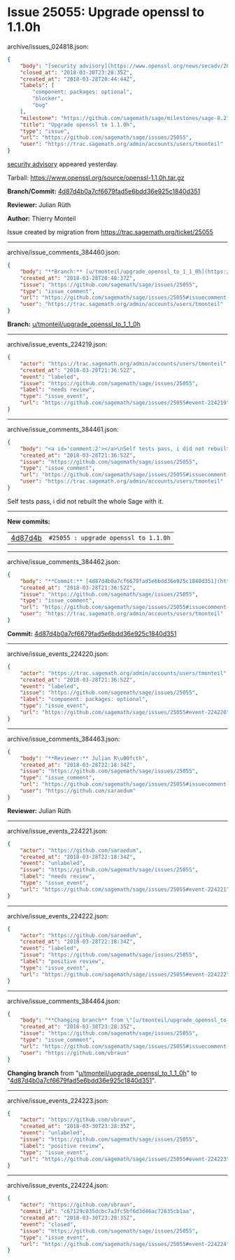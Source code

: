 # Issue 25055: Upgrade openssl to 1.1.0h

archive/issues_024818.json:
```json
{
    "body": "[security advisory](https://www.openssl.org/news/secadv/20180327.txt) appeared yesterday.\n\nTarball: \u200bhttps://www.openssl.org/source/openssl-1.1.0h.tar.gz\n\n\n**Branch/Commit:** [4d87d4b0a7cf6679fad5e6bdd36e925c1840d351](https://github.com/sagemath/sagetrac-mirror/commit/4d87d4b0a7cf6679fad5e6bdd36e925c1840d351)\n\n**Reviewer:** Julian R\u00fcth\n\n**Author:** Thierry Monteil\n\nIssue created by migration from https://trac.sagemath.org/ticket/25055\n\n",
    "closed_at": "2018-03-30T23:28:35Z",
    "created_at": "2018-03-28T20:44:44Z",
    "labels": [
        "component: packages: optional",
        "blocker",
        "bug"
    ],
    "milestone": "https://github.com/sagemath/sage/milestones/sage-8.2",
    "title": "Upgrade openssl to 1.1.0h",
    "type": "issue",
    "url": "https://github.com/sagemath/sage/issues/25055",
    "user": "https://trac.sagemath.org/admin/accounts/users/tmonteil"
}
```
[security advisory](https://www.openssl.org/news/secadv/20180327.txt) appeared yesterday.

Tarball: ​https://www.openssl.org/source/openssl-1.1.0h.tar.gz


**Branch/Commit:** [4d87d4b0a7cf6679fad5e6bdd36e925c1840d351](https://github.com/sagemath/sagetrac-mirror/commit/4d87d4b0a7cf6679fad5e6bdd36e925c1840d351)

**Reviewer:** Julian Rüth

**Author:** Thierry Monteil

Issue created by migration from https://trac.sagemath.org/ticket/25055





---

archive/issue_comments_384460.json:
```json
{
    "body": "**Branch:** [u/tmonteil/upgrade_openssl_to_1_1_0h](https://github.com/sagemath/sagetrac-mirror/tree/u/tmonteil/upgrade_openssl_to_1_1_0h)",
    "created_at": "2018-03-28T20:48:37Z",
    "issue": "https://github.com/sagemath/sage/issues/25055",
    "type": "issue_comment",
    "url": "https://github.com/sagemath/sage/issues/25055#issuecomment-384460",
    "user": "https://trac.sagemath.org/admin/accounts/users/tmonteil"
}
```

**Branch:** [u/tmonteil/upgrade_openssl_to_1_1_0h](https://github.com/sagemath/sagetrac-mirror/tree/u/tmonteil/upgrade_openssl_to_1_1_0h)



---

archive/issue_events_224219.json:
```json
{
    "actor": "https://trac.sagemath.org/admin/accounts/users/tmonteil",
    "created_at": "2018-03-28T21:36:52Z",
    "event": "labeled",
    "issue": "https://github.com/sagemath/sage/issues/25055",
    "label": "needs review",
    "type": "issue_event",
    "url": "https://github.com/sagemath/sage/issues/25055#event-224219"
}
```



---

archive/issue_comments_384461.json:
```json
{
    "body": "<a id='comment:2'></a>\nSelf tests pass, i did not rebuilt the whole Sage with it.\n\n---\n**New commits:**\n<table><tr><td><a href=\"https://github.com/sagemath/sagetrac-mirror/commit/4d87d4b0a7cf6679fad5e6bdd36e925c1840d351\">4d87d4b</a></td><td><code>#25055 : upgrade openssl to 1.1.0h</code></td></tr></table>\n",
    "created_at": "2018-03-28T21:36:52Z",
    "issue": "https://github.com/sagemath/sage/issues/25055",
    "type": "issue_comment",
    "url": "https://github.com/sagemath/sage/issues/25055#issuecomment-384461",
    "user": "https://trac.sagemath.org/admin/accounts/users/tmonteil"
}
```

<a id='comment:2'></a>
Self tests pass, i did not rebuilt the whole Sage with it.

---
**New commits:**
<table><tr><td><a href="https://github.com/sagemath/sagetrac-mirror/commit/4d87d4b0a7cf6679fad5e6bdd36e925c1840d351">4d87d4b</a></td><td><code>#25055 : upgrade openssl to 1.1.0h</code></td></tr></table>




---

archive/issue_comments_384462.json:
```json
{
    "body": "**Commit:** [4d87d4b0a7cf6679fad5e6bdd36e925c1840d351](https://github.com/sagemath/sagetrac-mirror/commit/4d87d4b0a7cf6679fad5e6bdd36e925c1840d351)",
    "created_at": "2018-03-28T21:36:52Z",
    "issue": "https://github.com/sagemath/sage/issues/25055",
    "type": "issue_comment",
    "url": "https://github.com/sagemath/sage/issues/25055#issuecomment-384462",
    "user": "https://trac.sagemath.org/admin/accounts/users/tmonteil"
}
```

**Commit:** [4d87d4b0a7cf6679fad5e6bdd36e925c1840d351](https://github.com/sagemath/sagetrac-mirror/commit/4d87d4b0a7cf6679fad5e6bdd36e925c1840d351)



---

archive/issue_events_224220.json:
```json
{
    "actor": "https://trac.sagemath.org/admin/accounts/users/tmonteil",
    "created_at": "2018-03-28T21:36:52Z",
    "event": "labeled",
    "issue": "https://github.com/sagemath/sage/issues/25055",
    "label": "component: packages: optional",
    "type": "issue_event",
    "url": "https://github.com/sagemath/sage/issues/25055#event-224220"
}
```



---

archive/issue_comments_384463.json:
```json
{
    "body": "**Reviewer:** Julian R\u00fcth",
    "created_at": "2018-03-28T22:18:34Z",
    "issue": "https://github.com/sagemath/sage/issues/25055",
    "type": "issue_comment",
    "url": "https://github.com/sagemath/sage/issues/25055#issuecomment-384463",
    "user": "https://github.com/saraedum"
}
```

**Reviewer:** Julian Rüth



---

archive/issue_events_224221.json:
```json
{
    "actor": "https://github.com/saraedum",
    "created_at": "2018-03-28T22:18:34Z",
    "event": "unlabeled",
    "issue": "https://github.com/sagemath/sage/issues/25055",
    "label": "needs review",
    "type": "issue_event",
    "url": "https://github.com/sagemath/sage/issues/25055#event-224221"
}
```



---

archive/issue_events_224222.json:
```json
{
    "actor": "https://github.com/saraedum",
    "created_at": "2018-03-28T22:18:34Z",
    "event": "labeled",
    "issue": "https://github.com/sagemath/sage/issues/25055",
    "label": "positive review",
    "type": "issue_event",
    "url": "https://github.com/sagemath/sage/issues/25055#event-224222"
}
```



---

archive/issue_comments_384464.json:
```json
{
    "body": "**Changing branch** from \"[u/tmonteil/upgrade_openssl_to_1_1_0h](https://github.com/sagemath/sagetrac-mirror/tree/u/tmonteil/upgrade_openssl_to_1_1_0h)\" to \"[4d87d4b0a7cf6679fad5e6bdd36e925c1840d351](https://github.com/sagemath/sagetrac-mirror/commit/4d87d4b0a7cf6679fad5e6bdd36e925c1840d351)\".",
    "created_at": "2018-03-30T23:28:35Z",
    "issue": "https://github.com/sagemath/sage/issues/25055",
    "type": "issue_comment",
    "url": "https://github.com/sagemath/sage/issues/25055#issuecomment-384464",
    "user": "https://github.com/vbraun"
}
```

**Changing branch** from "[u/tmonteil/upgrade_openssl_to_1_1_0h](https://github.com/sagemath/sagetrac-mirror/tree/u/tmonteil/upgrade_openssl_to_1_1_0h)" to "[4d87d4b0a7cf6679fad5e6bdd36e925c1840d351](https://github.com/sagemath/sagetrac-mirror/commit/4d87d4b0a7cf6679fad5e6bdd36e925c1840d351)".



---

archive/issue_events_224223.json:
```json
{
    "actor": "https://github.com/vbraun",
    "created_at": "2018-03-30T23:28:35Z",
    "event": "unlabeled",
    "issue": "https://github.com/sagemath/sage/issues/25055",
    "label": "positive review",
    "type": "issue_event",
    "url": "https://github.com/sagemath/sage/issues/25055#event-224223"
}
```



---

archive/issue_events_224224.json:
```json
{
    "actor": "https://github.com/vbraun",
    "commit_id": "c67129c035dcbc7a3fc5bf6d3d46ac72635cb1aa",
    "created_at": "2018-03-30T23:28:35Z",
    "event": "closed",
    "issue": "https://github.com/sagemath/sage/issues/25055",
    "type": "issue_event",
    "url": "https://github.com/sagemath/sage/issues/25055#event-224224"
}
```
